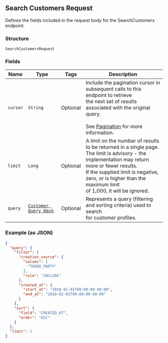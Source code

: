 ## Search Customers Request

Defines the fields included in the request body for the
SearchCustomers endpoint.

### Structure

`SearchCustomersRequest`

### Fields

| Name | Type | Tags | Description |
|  --- | --- | --- | --- |
| `cursor` | `String` | Optional | Include the pagination cursor in subsequent calls to this endpoint to retrieve<br>the next set of results associated with the original query.<br><br>See [Pagination](https://developer.squareup.com/docs/basics/api101/pagination) for more information. |
| `limit` | `Long` | Optional | A limit on the number of results to be returned in a single page.<br>The limit is advisory - the implementation may return more or fewer results.<br>If the supplied limit is negative, zero, or is higher than the maximum limit<br>of 1,000, it will be ignored. |
| `query` | [`Customer Query Hash`](/doc/models/customer-query.md) | Optional | Represents a query (filtering and sorting criteria) used to search<br>for customer profiles. |

### Example (as JSON)

```json
{
  "query": {
    "filter": {
      "creation_source": {
        "values": [
          "THIRD_PARTY"
        ],
        "rule": "INCLUDE"
      },
      "created_at": {
        "start_at": "2018-01-01T00:00:00-00:00",
        "end_at": "2018-02-01T00:00:00-00:00"
      }
    },
    "sort": {
      "field": "CREATED_AT",
      "order": "ASC"
    }
  },
  "limit": 2
}
```

